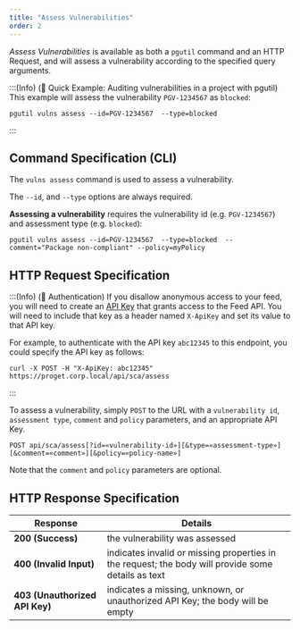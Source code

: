 ```yaml
---
title: "Assess Vulnerabilities"
order: 2
---
```


*Assess Vulnerabilities* is available as both a `pgutil` command and an HTTP Request, and will assess a vulnerability according to the specified query arguments.

:::(Info) (🚀 Quick Example: Auditing vulnerabilities in a project with pgutil)
This example will assess the vulnerability `PGV-1234567` as `blocked`:
```
pgutil vulns assess --id=PGV-1234567  --type=blocked  
```
:::

## Command Specification (CLI)
The `vulns assess` command is used to assess a vulnerability.

The  `--id`, and `--type` options are always required.

**Assessing a vulnerability** requires the vulnerability id (e.g. `PGV-1234567`) and assessment type (e.g. `blocked`):
```
pgutil vulns assess --id=PGV-1234567  --type=blocked  --comment="Package non-compliant" --policy=myPolicy
```

## HTTP Request Specification

:::(Info) (🔑 Authentication)
If you disallow anonymous access to your feed, you will need to create an [API Key](/docs/proget/reference-api/proget-apikeys) that grants access to the Feed API.  You will need to include that key as a header named `X-ApiKey` and set its value to that API key.

For example, to authenticate with the API key `abc12345`  to this endpoint, you could specify the API key as follows:
````
curl -X POST -H "X-ApiKey: abc12345" https://proget.corp.local/api/sca/assess
````
:::

To assess a vulnerability, simply `POST` to the URL with a `vulnerability id`, `assessment type`, `comment` and `policy` parameters, and an appropriate API Key. 

```
POST api/sca/assess[?id=«vulnerability-id»][&type=«assessment-type»][&comment=«comment»][&policy=«policy-name»]
```
Note that the `comment` and `policy` parameters are optional.

## HTTP Response Specification

| Response | Details |
|---|---|
| **200 (Success)** | the vulnerability was assessed |
| **400 (Invalid Input)** | indicates invalid or missing properties in the request; the body will provide some details as text |
| **403 (Unauthorized API Key)** | indicates a missing, unknown, or unauthorized API Key; the body will be empty |